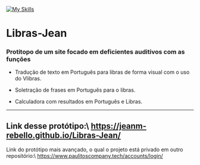 [![My Skills](https://skillicons.dev/icons?i=html,css,js)](https://skillicons.dev)
# Libras-Jean

### Protitopo de um site focado em deficientes auditivos com as funções

* Tradução de texto em Português para libras de forma visual com o uso do Vlibras. 

* Soletração de frases em Português para o libras.

* Calculadora com resultados em Português e Libras.

--------------------------
Link desse protótipo:\\
https://jeanm-rebello.github.io/Libras-Jean/
------------------------------
Link do protótipo mais avançado, o qual o projeto está privado em outro repositório:\\
https://www.paulitoscompany.tech/accounts/login/
